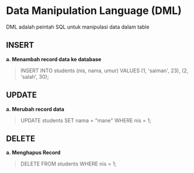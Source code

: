 # Data Manipulation Language (DML)
DML adalah peintah SQL untuk manipulasi data dalam table

## INSERT
__a. Menambah record data ke database__
> INSERT INTO students (nis, nama, umur) VALUES (1, 'saiman', 23), (2, 'salah', 30);

## UPDATE
__a. Merubah record data__
> UPDATE students SET nama = "mane" WHERE nis = 1;

## DELETE
__a. Menghapus Record__
> DELETE FROM students WHERE nis = 1;